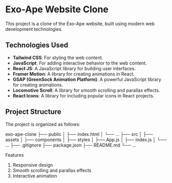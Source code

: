 # Exo-Ape Website Clone

This project is a clone of the Exo-Ape website, built using modern web development technologies.

## Technologies Used

- **Tailwind CSS**: For styling the web content.
- **JavaScript**: For adding interactive behavior to the web content.
- **React JS**: A JavaScript library for building user interfaces.
- **Framer Motion**: A library for creating animations in React.
- **GSAP (GreenSock Animation Platform)**: A powerful JavaScript library for creating animations.
- **Locomotive Scroll**: A library for smooth scrolling and parallax effects.
- **React Icons**: A library for including popular icons in React projects.

## Project Structure

The project is organized as follows:

exo-ape-clone
├── public
│ ├── index.html
│ └── ...
├── src
│ ├── assets
│ ├── components
│ ├── styles
│ ├── App.js
│ ├── index.js
│ └── ...
├── .gitignore
├── package.json
├── README.md
└── ...

Features
1. Responsive design
2. Smooth scrolling and parallax effects
3. Interactive animation